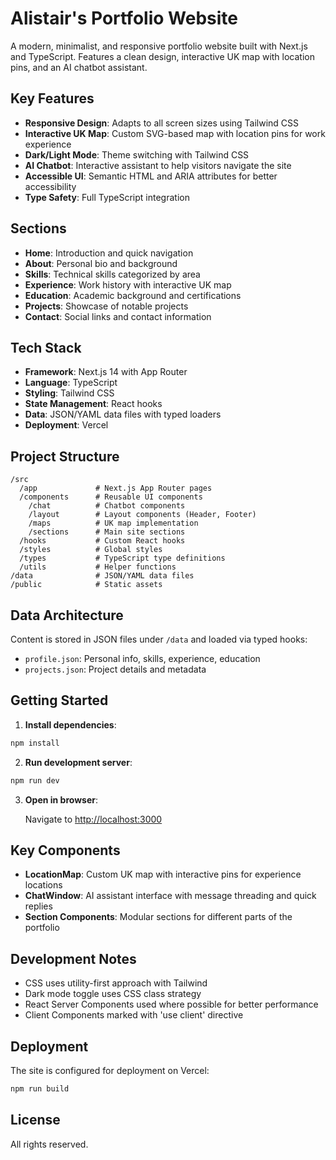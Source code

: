 # Alistair's Portfolio Website

A modern, minimalist, and responsive portfolio website built with Next.js and TypeScript. Features a clean design, interactive UK map with location pins, and an AI chatbot assistant.

## Key Features

- **Responsive Design**: Adapts to all screen sizes using Tailwind CSS
- **Interactive UK Map**: Custom SVG-based map with location pins for work experience
- **Dark/Light Mode**: Theme switching with Tailwind CSS
- **AI Chatbot**: Interactive assistant to help visitors navigate the site
- **Accessible UI**: Semantic HTML and ARIA attributes for better accessibility
- **Type Safety**: Full TypeScript integration

## Sections

- **Home**: Introduction and quick navigation
- **About**: Personal bio and background
- **Skills**: Technical skills categorized by area
- **Experience**: Work history with interactive UK map
- **Education**: Academic background and certifications
- **Projects**: Showcase of notable projects
- **Contact**: Social links and contact information

## Tech Stack

- **Framework**: Next.js 14 with App Router
- **Language**: TypeScript
- **Styling**: Tailwind CSS
- **State Management**: React hooks
- **Data**: JSON/YAML data files with typed loaders
- **Deployment**: Vercel

## Project Structure

```
/src
  /app             # Next.js App Router pages
  /components      # Reusable UI components
    /chat          # Chatbot components
    /layout        # Layout components (Header, Footer)
    /maps          # UK map implementation
    /sections      # Main site sections
  /hooks           # Custom React hooks
  /styles          # Global styles
  /types           # TypeScript type definitions
  /utils           # Helper functions
/data              # JSON/YAML data files
/public            # Static assets
```

## Data Architecture

Content is stored in JSON files under `/data` and loaded via typed hooks:

- `profile.json`: Personal info, skills, experience, education
- `projects.json`: Project details and metadata

## Getting Started

1. **Install dependencies**:

```bash
npm install
```

2. **Run development server**:

```bash
npm run dev
```

3. **Open in browser**:
   
   Navigate to [http://localhost:3000](http://localhost:3000)

## Key Components

- **LocationMap**: Custom UK map with interactive pins for experience locations
- **ChatWindow**: AI assistant interface with message threading and quick replies
- **Section Components**: Modular sections for different parts of the portfolio

## Development Notes

- CSS uses utility-first approach with Tailwind
- Dark mode toggle uses CSS class strategy
- React Server Components used where possible for better performance
- Client Components marked with 'use client' directive

## Deployment

The site is configured for deployment on Vercel:

```bash
npm run build
```

## License

All rights reserved.

